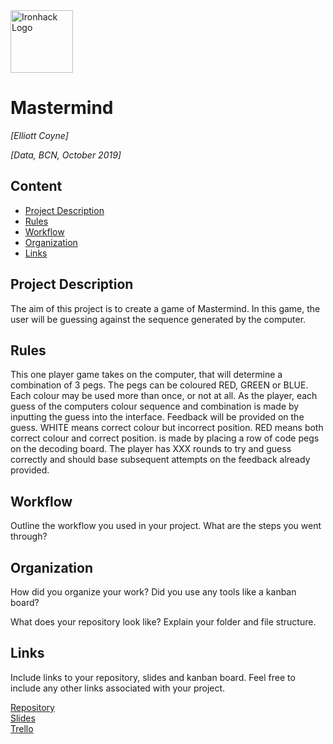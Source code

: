 <img src="https://bit.ly/2VnXWr2" alt="Ironhack Logo" width="100"/>

# Mastermind
*[Elliott Coyne]*

*[Data, BCN, October 2019]*

## Content
- [Project Description](#project-description)
- [Rules](#rules)
- [Workflow](#workflow)
- [Organization](#organization)
- [Links](#links)

## Project Description
The aim of this project is to create a game of Mastermind. In this game, the user will be guessing against the sequence generated by the computer.

## Rules
This one player game takes on the computer, that will determine a combination of 3 pegs. The pegs can be coloured RED, GREEN or BLUE. Each colour may be used more than once, or not at all.
As the player, each guess of the computers colour sequence and combination is made by inputting the guess into the interface.
Feedback will be provided on the guess. WHITE means correct colour but incorrect position. RED means both correct colour and correct position.  is made by placing a row of code pegs on the decoding board.
The player has XXX rounds to try and guess correctly and should base subsequent attempts on the feedback already provided.

## Workflow
Outline the workflow you used in your project. What are the steps you went through?

## Organization
How did you organize your work? Did you use any tools like a kanban board?

What does your repository look like? Explain your folder and file structure.

## Links
Include links to your repository, slides and kanban board. Feel free to include any other links associated with your project.

[Repository](https://github.com/)  
[Slides](https://slides.com/)  
[Trello](https://trello.com/b/cMcIsQ6v/mastermind-project1)  

